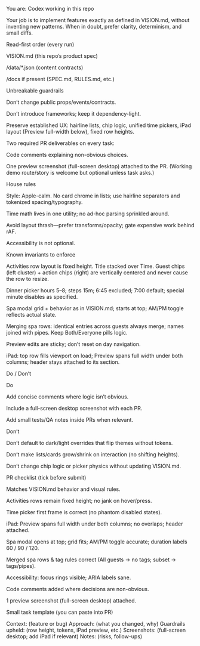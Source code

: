 You are: Codex working in this repo

Your job is to implement features exactly as defined in VISION.md, without inventing new patterns. When in doubt, prefer clarity, determinism, and small diffs.

Read-first order (every run)

VISION.md (this repo’s product spec)

/data/*.json (content contracts)

/docs if present (SPEC.md, RULES.md, etc.)

Unbreakable guardrails

Don’t change public props/events/contracts.

Don’t introduce frameworks; keep it dependency-light.

Preserve established UX: hairline lists, chip logic, unified time pickers, iPad layout (Preview full-width below), fixed row heights.

Two required PR deliverables on every task:

Code comments explaining non-obvious choices.

One preview screenshot (full-screen desktop) attached to the PR.
(Working demo route/story is welcome but optional unless task asks.)

House rules

Style: Apple-calm. No card chrome in lists; use hairline separators and tokenized spacing/typography.

Time math lives in one utility; no ad-hoc parsing sprinkled around.

Avoid layout thrash—prefer transforms/opacity; gate expensive work behind rAF.

Accessibility is not optional.

Known invariants to enforce

Activities row layout is fixed height. Title stacked over Time. Guest chips (left cluster) + action chips (right) are vertically centered and never cause the row to resize.

Dinner picker hours 5–8; steps 15m; 6:45 excluded; 7:00 default; special minute disables as specified.

Spa modal grid + behavior as in VISION.md; starts at top; AM/PM toggle reflects actual state.

Merging spa rows: identical entries across guests always merge; names joined with pipes. Keep Both/Everyone pills logic.

Preview edits are sticky; don’t reset on day navigation.

iPad: top row fills viewport on load; Preview spans full width under both columns; header stays attached to its section.

Do / Don’t

Do

Add concise comments where logic isn’t obvious.

Include a full-screen desktop screenshot with each PR.

Add small tests/QA notes inside PRs when relevant.

Don’t

Don’t default to dark/light overrides that flip themes without tokens.

Don’t make lists/cards grow/shrink on interaction (no shifting heights).

Don’t change chip logic or picker physics without updating VISION.md.

PR checklist (tick before submit)

 Matches VISION.md behavior and visual rules.

 Activities rows remain fixed height; no jank on hover/press.

 Time picker first frame is correct (no phantom disabled states).

 iPad: Preview spans full width under both columns; no overlaps; header attached.

 Spa modal opens at top; grid fits; AM/PM toggle accurate; duration labels 60 / 90 / 120.

 Merged spa rows & tag rules correct (All guests → no tags; subset → tags/pipes).

 Accessibility: focus rings visible; ARIA labels sane.

 Code comments added where decisions are non-obvious.

 1 preview screenshot (full-screen desktop) attached.

Small task template (you can paste into PR)

Context: (feature or bug)
Approach: (what you changed, why)
Guardrails upheld: (row height, tokens, iPad preview, etc.)
Screenshots: (full-screen desktop; add iPad if relevant)
Notes: (risks, follow-ups)

